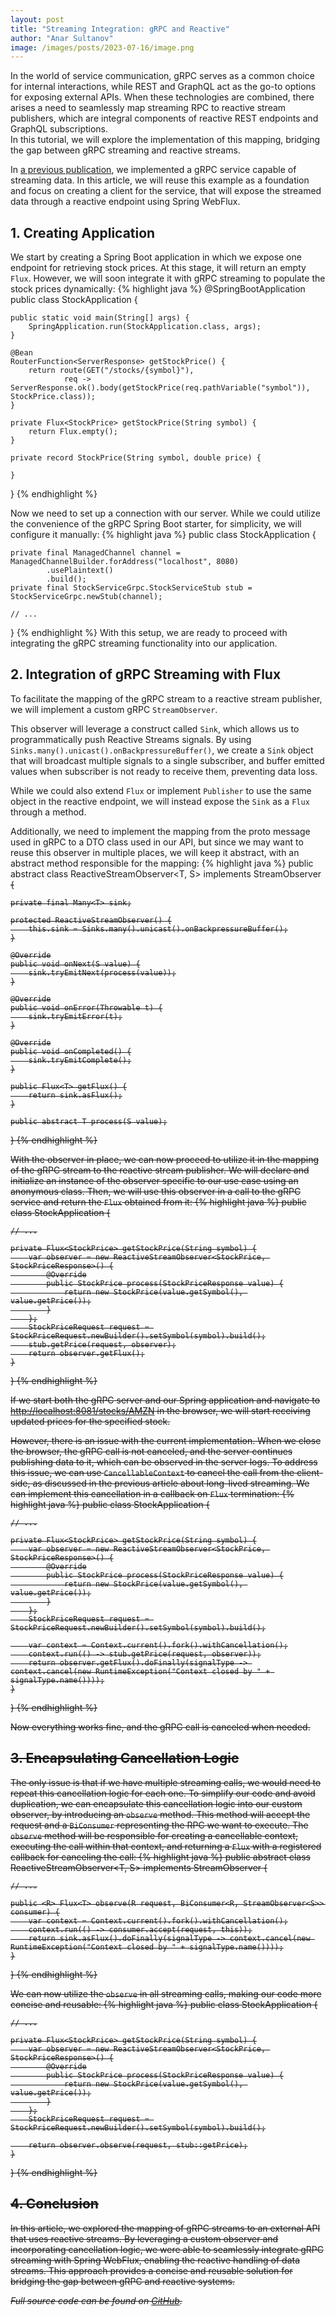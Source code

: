 ```yaml
---
layout: post
title: "Streaming Integration: gRPC and Reactive"
author: "Anar Sultanov"
image: /images/posts/2023-07-16/image.png
---
```

In the world of service communication, gRPC serves as a common choice for internal interactions, while REST and GraphQL act as the go-to options for exposing external APIs.
When these technologies are combined, there arises a need to seamlessly map streaming RPC to reactive stream publishers, which are integral components of reactive REST endpoints and GraphQL subscriptions.
<br>In this tutorial, we will explore the implementation of this mapping, bridging the gap between gRPC streaming and reactive streams.

In [a previous publication](https://sultanov.dev/blog/grpc-long-lived-streaming-using-observer-pattern/), we implemented a gRPC service capable of streaming data. 
In this article, we will reuse this example as a foundation and focus on creating a client for the service, that will expose the streamed data through a reactive endpoint using Spring WebFlux.

## 1. Creating Application
We start by creating a Spring Boot application in which we expose one endpoint for retrieving stock prices. 
At this stage, it will return an empty `Flux`. However, we will soon integrate it with gRPC streaming to populate the stock prices dynamically:
{% highlight java %}
@SpringBootApplication
public class StockApplication {

    public static void main(String[] args) {
        SpringApplication.run(StockApplication.class, args);
    }

    @Bean
    RouterFunction<ServerResponse> getStockPrice() {
        return route(GET("/stocks/{symbol}"),
                req -> ServerResponse.ok().body(getStockPrice(req.pathVariable("symbol")), StockPrice.class));
    }

    private Flux<StockPrice> getStockPrice(String symbol) {
        return Flux.empty();
    }

    private record StockPrice(String symbol, double price) {

    }
}
{% endhighlight %}

Now we need to set up a connection with our server. While we could utilize the convenience of the gRPC Spring Boot starter, for simplicity, we will configure it manually:
{% highlight java %}
public class StockApplication {

    private final ManagedChannel channel = ManagedChannelBuilder.forAddress("localhost", 8080)
            .usePlaintext()
            .build();
    private final StockServiceGrpc.StockServiceStub stub = StockServiceGrpc.newStub(channel);

    // ...
}
{% endhighlight %}
With this setup, we are ready to proceed with integrating the gRPC streaming functionality into our application.

## 2. Integration of gRPC Streaming with Flux
To facilitate the mapping of the gRPC stream to a reactive stream publisher, we will implement a custom gRPC `StreamObserver`.

This observer will leverage a construct called `Sink`, which allows us to programmatically push Reactive Streams signals.
By using `Sinks.many().unicast().onBackpressureBuffer()`, we create a `Sink` object that will broadcast multiple signals to a single subscriber, and buffer emitted values when subscriber is not ready to receive them, preventing data loss.

While we could also extend `Flux` or implement `Publisher` to use the same object in the reactive endpoint, we will instead expose the `Sink` as a `Flux` through a method.

Additionally, we need to implement the mapping from the proto message used in gRPC to a DTO class used in our API, 
but since we may want to reuse this observer in multiple places, we will keep it abstract, with an abstract method responsible for the mapping:
{% highlight java %}
public abstract class ReactiveStreamObserver<T, S> implements StreamObserver<S> {

    private final Many<T> sink;

    protected ReactiveStreamObserver() {
        this.sink = Sinks.many().unicast().onBackpressureBuffer();
    }

    @Override
    public void onNext(S value) {
        sink.tryEmitNext(process(value));
    }

    @Override
    public void onError(Throwable t) {
        sink.tryEmitError(t);
    }

    @Override
    public void onCompleted() {
        sink.tryEmitComplete();
    }

    public Flux<T> getFlux() {
        return sink.asFlux();
    }

    public abstract T process(S value);

}
{% endhighlight %}

With the observer in place, we can now proceed to utilize it in the mapping of the gRPC stream to the reactive stream publisher. 
We will declare and initialize an instance of the observer specific to our use case using an anonymous class. 
Then, we will use this observer in a call to the gRPC service and return the `Flux` obtained from it:
{% highlight java %}
public class StockApplication {

    // ...

    private Flux<StockPrice> getStockPrice(String symbol) {
        var observer = new ReactiveStreamObserver<StockPrice, StockPriceResponse>() {
            @Override
            public StockPrice process(StockPriceResponse value) {
                return new StockPrice(value.getSymbol(), value.getPrice());
            }
        };
        StockPriceRequest request = StockPriceRequest.newBuilder().setSymbol(symbol).build();
        stub.getPrice(request, observer);
        return observer.getFlux();
    }
}
{% endhighlight %}

If we start both the gRPC server and our Spring application and navigate to [http://localhost:8081/stocks/AMZN](http://localhost:8081/stocks/AMZN) in the browser, we will start receiving updated prices for the specified stock.

However, there is an issue with the current implementation. When we close the browser, the gRPC call is not canceled, and the server continues publishing data to it, which can be observed in the server logs. 
To address this issue, we can use `CancellableContext` to cancel the call from the client-side, as discussed in the previous article about long-lived streaming. 
We can implement this cancellation in a callback on `Flux` termination:
{% highlight java %}
public class StockApplication {

    // ...

    private Flux<StockPrice> getStockPrice(String symbol) {
        var observer = new ReactiveStreamObserver<StockPrice, StockPriceResponse>() {
            @Override
            public StockPrice process(StockPriceResponse value) {
                return new StockPrice(value.getSymbol(), value.getPrice());
            }
        };
        StockPriceRequest request = StockPriceRequest.newBuilder().setSymbol(symbol).build();

        var context = Context.current().fork().withCancellation();
        context.run(() -> stub.getPrice(request, observer));
        return observer.getFlux().doFinally(signalType -> context.cancel(new RuntimeException("Context closed by " + signalType.name())));
    }
}
{% endhighlight %}

Now everything works fine, and the gRPC call is canceled when needed. 

## 3. Encapsulating Cancellation Logic
The only issue is that if we have multiple streaming calls, we would need to repeat this cancellation logic for each one. 
To simplify our code and avoid duplication, we can encapsulate this cancellation logic into our custom observer, by introducing an `observe` method.
This method will accept the request and a `BiConsumer` representing the RPC we want to execute.
The `observe` method will be responsible for creating a cancellable context, executing the call within that context, and returning a `Flux` with a registered callback for canceling the call:
{% highlight java %}
public abstract class ReactiveStreamObserver<T, S> implements StreamObserver<S> {

    // ...

    public <R> Flux<T> observe(R request, BiConsumer<R, StreamObserver<S>> consumer) {
        var context = Context.current().fork().withCancellation();
        context.run(() -> consumer.accept(request, this));
        return sink.asFlux().doFinally(signalType -> context.cancel(new RuntimeException("Context closed by " + signalType.name())));
    }
}
{% endhighlight %}

We can now utilize the `observe` in all streaming calls, making our code more concise and reusable:
{% highlight java %}
public class StockApplication {

    // ...

    private Flux<StockPrice> getStockPrice(String symbol) {
        var observer = new ReactiveStreamObserver<StockPrice, StockPriceResponse>() {
            @Override
            public StockPrice process(StockPriceResponse value) {
                return new StockPrice(value.getSymbol(), value.getPrice());
            }
        };
        StockPriceRequest request = StockPriceRequest.newBuilder().setSymbol(symbol).build();

        return observer.observe(request, stub::getPrice);
    }
}
{% endhighlight %}

## 4. Conclusion
In this article, we explored the mapping of gRPC streams to an external API that uses reactive streams. 
By leveraging a custom observer and incorporating cancellation logic, we were able to seamlessly integrate gRPC streaming with Spring WebFlux, enabling the reactive handling of data streams. 
This approach provides a concise and reusable solution for bridging the gap between gRPC and reactive systems.

_Full source code can be found on [GitHub](https://github.com/AnarSultanov/examples/tree/master/grpc-java-webflux)._
